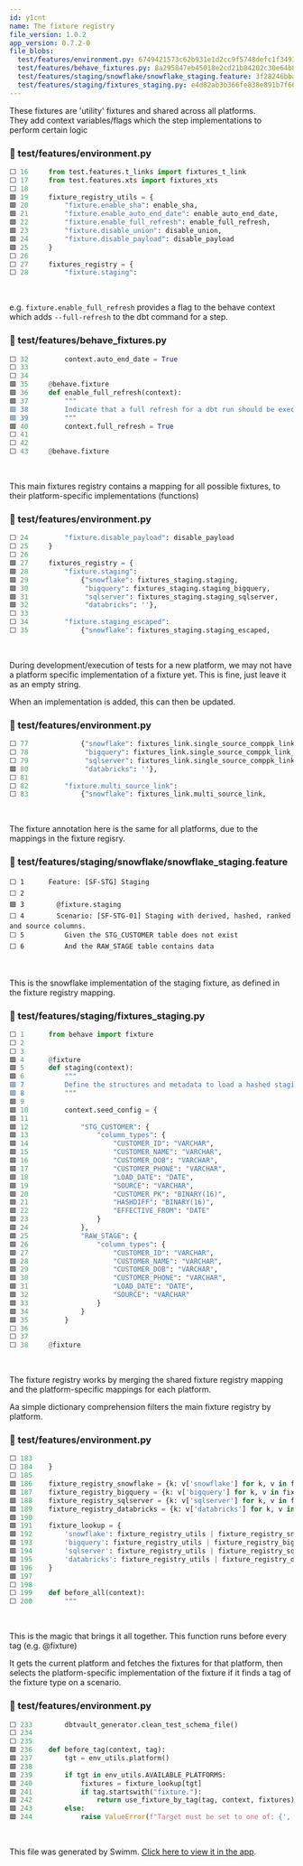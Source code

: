 ```yaml
---
id: y1cnt
name: The fixture registry
file_version: 1.0.2
app_version: 0.7.2-0
file_blobs:
  test/features/environment.py: 6749421573c62b931e1d2cc9f5748defc1f34938
  test/features/behave_fixtures.py: 8a295847eb45018e2cd21b84202c30e64b87f2c2
  test/features/staging/snowflake/snowflake_staging.feature: 3f28246bbaf19f88e7f1abab7fb00be9768ac93b
  test/features/staging/fixtures_staging.py: e4d82ab3b366fe838e891b7f6611f3179ad7c5cb
---
```


These fixtures are 'utility' fixtures and shared across all platforms.  
They add context variables/flags which the step implementations to perform certain logic
<!-- NOTE-swimm-snippet: the lines below link your snippet to Swimm -->
### 📄 test/features/environment.py
```python
⬜ 16     from test.features.t_links import fixtures_t_link
⬜ 17     from test.features.xts import fixtures_xts
⬜ 18     
🟩 19     fixture_registry_utils = {
🟩 20         "fixture.enable_sha": enable_sha,
🟩 21         "fixture.enable_auto_end_date": enable_auto_end_date,
🟩 22         "fixture.enable_full_refresh": enable_full_refresh,
🟩 23         "fixture.disable_union": disable_union,
🟩 24         "fixture.disable_payload": disable_payload
🟩 25     }
⬜ 26     
⬜ 27     fixtures_registry = {
⬜ 28         "fixture.staging":
```

<br/>

e.g. `fixture.enable_full_refresh` provides a flag to the behave context which adds `--full-refresh` to the dbt command for a step.
<!-- NOTE-swimm-snippet: the lines below link your snippet to Swimm -->
### 📄 test/features/behave_fixtures.py
```python
⬜ 32         context.auto_end_date = True
⬜ 33     
⬜ 34     
🟩 35     @behave.fixture
🟩 36     def enable_full_refresh(context):
🟩 37         """
🟩 38         Indicate that a full refresh for a dbt run should be executed
🟩 39         """
🟩 40         context.full_refresh = True
⬜ 41     
⬜ 42     
⬜ 43     @behave.fixture
```

<br/>

This main fixtures registry contains a mapping for all possible fixtures, to their platform-specific implementations (functions)
<!-- NOTE-swimm-snippet: the lines below link your snippet to Swimm -->
### 📄 test/features/environment.py
```python
⬜ 24         "fixture.disable_payload": disable_payload
⬜ 25     }
⬜ 26     
🟩 27     fixtures_registry = {
🟩 28         "fixture.staging":
🟩 29             {"snowflake": fixtures_staging.staging,
🟩 30              "bigquery": fixtures_staging.staging_bigquery,
🟩 31              "sqlserver": fixtures_staging.staging_sqlserver,
🟩 32              "databricks": ''},
⬜ 33     
⬜ 34         "fixture.staging_escaped":
⬜ 35             {"snowflake": fixtures_staging.staging_escaped,
```

<br/>

During development/execution of tests for a new platform, we may not have a platform specific implementation of a fixture yet. This is fine, just leave it as an empty string.  
  
When an implementation is added, this can then be updated.
<!-- NOTE-swimm-snippet: the lines below link your snippet to Swimm -->
### 📄 test/features/environment.py
```python
⬜ 77             {"snowflake": fixtures_link.single_source_comppk_link,
⬜ 78              "bigquery": fixtures_link.single_source_comppk_link_bigquery,
⬜ 79              "sqlserver": fixtures_link.single_source_comppk_link_sqlserver,
🟩 80              "databricks": ''},
⬜ 81     
⬜ 82         "fixture.multi_source_link":
⬜ 83             {"snowflake": fixtures_link.multi_source_link,
```

<br/>

The fixture annotation here is the same for all platforms, due to the mappings in the fixture regisry.
<!-- NOTE-swimm-snippet: the lines below link your snippet to Swimm -->
### 📄 test/features/staging/snowflake/snowflake_staging.feature
```cucumber
⬜ 1      Feature: [SF-STG] Staging
⬜ 2      
🟩 3        @fixture.staging
⬜ 4        Scenario: [SF-STG-01] Staging with derived, hashed, ranked and source columns.
⬜ 5          Given the STG_CUSTOMER table does not exist
⬜ 6          And the RAW_STAGE table contains data
```

<br/>

This is the snowflake implementation of the staging fixture, as defined in the fixture registry mapping.
<!-- NOTE-swimm-snippet: the lines below link your snippet to Swimm -->
### 📄 test/features/staging/fixtures_staging.py
```python
⬜ 1      from behave import fixture
⬜ 2      
⬜ 3      
🟩 4      @fixture
🟩 5      def staging(context):
🟩 6          """
🟩 7          Define the structures and metadata to load a hashed staging layer
🟩 8          """
🟩 9      
🟩 10         context.seed_config = {
🟩 11     
🟩 12             "STG_CUSTOMER": {
🟩 13                 "column_types": {
🟩 14                     "CUSTOMER_ID": "VARCHAR",
🟩 15                     "CUSTOMER_NAME": "VARCHAR",
🟩 16                     "CUSTOMER_DOB": "VARCHAR",
🟩 17                     "CUSTOMER_PHONE": "VARCHAR",
🟩 18                     "LOAD_DATE": "DATE",
🟩 19                     "SOURCE": "VARCHAR",
🟩 20                     "CUSTOMER_PK": "BINARY(16)",
🟩 21                     "HASHDIFF": "BINARY(16)",
🟩 22                     "EFFECTIVE_FROM": "DATE"
🟩 23                 }
🟩 24             },
🟩 25             "RAW_STAGE": {
🟩 26                 "column_types": {
🟩 27                     "CUSTOMER_ID": "VARCHAR",
🟩 28                     "CUSTOMER_NAME": "VARCHAR",
🟩 29                     "CUSTOMER_DOB": "VARCHAR",
🟩 30                     "CUSTOMER_PHONE": "VARCHAR",
🟩 31                     "LOAD_DATE": "DATE",
🟩 32                     "SOURCE": "VARCHAR"
🟩 33                 }
🟩 34             }
🟩 35         }
⬜ 36     
⬜ 37     
⬜ 38     @fixture
```

<br/>

The fixture registry works by merging the shared fixture registry mapping and the platform-specific mappings for each platform.

Aa simple dictionary comprehension filters the main fixture registry by platform.
<!-- NOTE-swimm-snippet: the lines below link your snippet to Swimm -->
### 📄 test/features/environment.py
```python
⬜ 183    
⬜ 184    }
⬜ 185    
🟩 186    fixture_registry_snowflake = {k: v['snowflake'] for k, v in fixtures_registry.items()}
🟩 187    fixture_registry_bigquery = {k: v['bigquery'] for k, v in fixtures_registry.items()}
🟩 188    fixture_registry_sqlserver = {k: v['sqlserver'] for k, v in fixtures_registry.items()}
🟩 189    fixture_registry_databricks = {k: v['databricks'] for k, v in fixtures_registry.items()}
🟩 190    
🟩 191    fixture_lookup = {
🟩 192        'snowflake': fixture_registry_utils | fixture_registry_snowflake,
🟩 193        'bigquery': fixture_registry_utils | fixture_registry_bigquery,
🟩 194        'sqlserver': fixture_registry_utils | fixture_registry_sqlserver,
🟩 195        'databricks': fixture_registry_utils | fixture_registry_databricks,
🟩 196    }
🟩 197    
⬜ 198    
⬜ 199    def before_all(context):
⬜ 200        """
```

<br/>

This is the magic that brings it all together. This function runs before every tag (e.g. @fixture)

It gets the current platform and fetches the fixtures for that platform, then selects the platform-specific implementation of the fixture if it finds a tag of the fixture type on a scenario.
<!-- NOTE-swimm-snippet: the lines below link your snippet to Swimm -->
### 📄 test/features/environment.py
```python
⬜ 233        dbtvault_generator.clean_test_schema_file()
⬜ 234    
⬜ 235    
🟩 236    def before_tag(context, tag):
🟩 237        tgt = env_utils.platform()
🟩 238    
🟩 239        if tgt in env_utils.AVAILABLE_PLATFORMS:
🟩 240            fixtures = fixture_lookup[tgt]
🟩 241            if tag.startswith("fixture."):
🟩 242                return use_fixture_by_tag(tag, context, fixtures)
🟩 243        else:
🟩 244            raise ValueError(f"Target must be set to one of: {', '.join(env_utils.AVAILABLE_PLATFORMS)}")
```

<br/>

This file was generated by Swimm. [Click here to view it in the app](https://app.swimm.io/repos/Z2l0aHViJTNBJTNBZGJ0dmF1bHQlM0ElM0FEYXRhdmF1bHQtVUs=/docs/y1cnt).